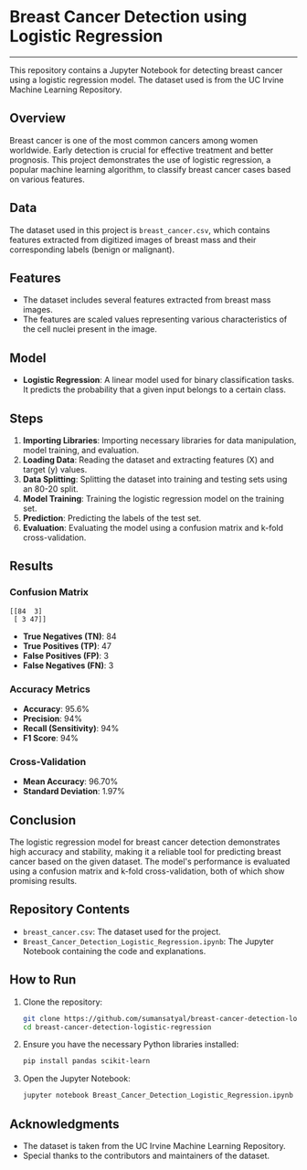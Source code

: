 # Breast Cancer Detection using Logistic Regression
---

This repository contains a Jupyter Notebook for detecting breast cancer using a logistic regression model. The dataset used is from the UC Irvine Machine Learning Repository.

## Overview

Breast cancer is one of the most common cancers among women worldwide. Early detection is crucial for effective treatment and better prognosis. This project demonstrates the use of logistic regression, a popular machine learning algorithm, to classify breast cancer cases based on various features.

## Data

The dataset used in this project is `breast_cancer.csv`, which contains features extracted from digitized images of breast mass and their corresponding labels (benign or malignant).

## Features

- The dataset includes several features extracted from breast mass images.
- The features are scaled values representing various characteristics of the cell nuclei present in the image.

## Model

- **Logistic Regression**: A linear model used for binary classification tasks. It predicts the probability that a given input belongs to a certain class.

## Steps

1. **Importing Libraries**: Importing necessary libraries for data manipulation, model training, and evaluation.
2. **Loading Data**: Reading the dataset and extracting features (X) and target (y) values.
3. **Data Splitting**: Splitting the dataset into training and testing sets using an 80-20 split.
4. **Model Training**: Training the logistic regression model on the training set.
5. **Prediction**: Predicting the labels of the test set.
6. **Evaluation**: Evaluating the model using a confusion matrix and k-fold cross-validation.

## Results

### Confusion Matrix

```
[[84  3]
 [ 3 47]]
```

- **True Negatives (TN)**: 84
- **True Positives (TP)**: 47
- **False Positives (FP)**: 3
- **False Negatives (FN)**: 3

### Accuracy Metrics

- **Accuracy**: 95.6%
- **Precision**: 94%
- **Recall (Sensitivity)**: 94%
- **F1 Score**: 94%

### Cross-Validation

- **Mean Accuracy**: 96.70%
- **Standard Deviation**: 1.97%

## Conclusion

The logistic regression model for breast cancer detection demonstrates high accuracy and stability, making it a reliable tool for predicting breast cancer based on the given dataset. The model's performance is evaluated using a confusion matrix and k-fold cross-validation, both of which show promising results.

## Repository Contents

- `breast_cancer.csv`: The dataset used for the project.
- `Breast_Cancer_Detection_Logistic_Regression.ipynb`: The Jupyter Notebook containing the code and explanations.

## How to Run

1. Clone the repository:
   ```bash
   git clone https://github.com/sumansatyal/breast-cancer-detection-logistic-regression.git
   cd breast-cancer-detection-logistic-regression
   ```
2. Ensure you have the necessary Python libraries installed:
   ```bash
   pip install pandas scikit-learn
   ```
3. Open the Jupyter Notebook:
   ```bash
   jupyter notebook Breast_Cancer_Detection_Logistic_Regression.ipynb
   ```

## Acknowledgments

- The dataset is taken from the UC Irvine Machine Learning Repository.
- Special thanks to the contributors and maintainers of the dataset.
